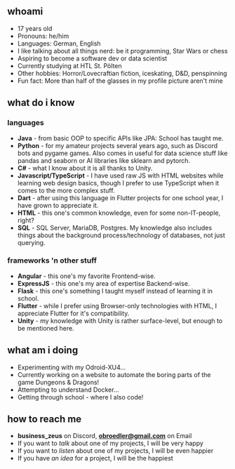 ## whoami
- 17 years old
- Pronouns: he/him
- Languages: German, English
- I like talking about all things nerd: be it programming, Star Wars or chess
- Aspiring to become a software dev or data scientist
- Currently studying at HTL St. Pölten
- Other hobbies: Horror/Lovecraftian fiction, iceskating, D&D, penspinning
- Fun fact: More than half of the glasses in my profile picture aren't mine

## what do i know
### languages
- **Java** - from basic OOP to specific APIs like JPA: School has taught me.
- **Python** - for my amateur projects several years ago, such as Discord bots and pygame games. Also comes in useful for data science stuff like pandas and seaborn or AI libraries like sklearn and pytorch.
- **C#** - what I know about it is all thanks to Unity.
- **Javascript/TypeScript** - I have used raw JS with HTML websites while learning web design basics, though I prefer to use TypeScript when it comes to the more complex stuff.
- **Dart** - after using this language in Flutter projects for one school year, I have grown to appreciate it.
- **HTML** - this one's common knowledge, even for some non-IT-people, right?
- **SQL** - SQL Server, MariaDB, Postgres. My knowledge also includes things about the background process/technology of databases, not just querying.

### frameworks 'n other stuff
- **Angular** - this one's my favorite Frontend-wise.
- **ExpressJS** - this one's my area of expertise Backend-wise.
- **Flask** - this one's something I taught myself instead of learning it in school.
- **Flutter** - while I prefer using Browser-only technologies with HTML, I appreciate Flutter for it's compatibility.
- **Unity** - my knowledge with Unity is rather surface-level, but enough to be mentioned here.

## what am i doing
- Experimenting with my Odroid-XU4...
- Currently working on a website to automate the boring parts of the game Dungeons & Dragons!
- Attempting to understand Docker...
- Getting through school - where I also code!

## how to reach me
- **business_zeus** on Discord, **obroedler@gmail.com** on Email
- If you want to *talk* about one of my projects, I will be very happy
- If you want to *listen* about one of my projects, I will be even happier
- If you have *an idea* for a project, I will be the happiest

